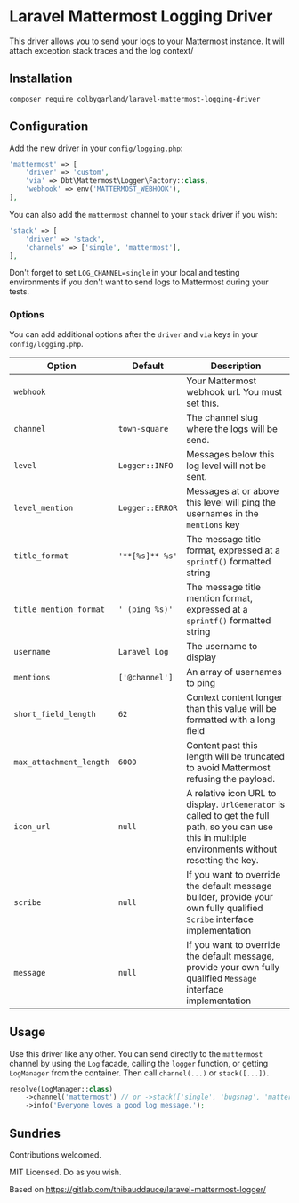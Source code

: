# Laravel Mattermost Logging Driver

This driver allows you to send your logs to your Mattermost instance. It will attach exception stack traces and the log context/


## Installation

```
composer require colbygarland/laravel-mattermost-logging-driver
```

## Configuration

Add the new driver in your `config/logging.php`:

```php
'mattermost' => [
    'driver' => 'custom',
    'via' => Dbt\Mattermost\Logger\Factory::class,
    'webhook' => env('MATTERMOST_WEBHOOK'),
],
```

You can also add the `mattermost` channel to your `stack` driver if you wish:

```php
'stack' => [
    'driver' => 'stack',
    'channels' => ['single', 'mattermost'],
],
```

Don't forget to set `LOG_CHANNEL=single` in your local and testing environments if you don't want to send logs to Mattermost during your tests.

### Options

You can add additional options after the `driver` and `via` keys in your `config/logging.php`.

| Option                  | Default         | Description                                                                                                                                            |
|-------------------------|-----------------|--------------------------------------------------------------------------------------------------------------------------------------------------------|
| `webhook`               |                 | Your Mattermost webhook url. You must set this.                                                                                                        |
| `channel`               | `town-square`   | The channel slug where the logs will be send.                                                                                                          |
| `level`                 | `Logger::INFO`  | Messages below this log level will not be sent.                                                                                                        |
| `level_mention`         | `Logger::ERROR` | Messages at or above this level will ping the usernames in the `mentions` key                                                                          |
| `title_format`          | `'**[%s]** %s'` | The message title format, expressed at a `sprintf()` formatted string                                                                                  |
| `title_mention_format`  | `' (ping %s)'`  | The message title mention format, expressed at a `sprintf()` formatted string                                                                          |
| `username`              | `Laravel Log`   | The username to display                                                                                                                                |
| `mentions`              | `['@channel']`  | An array of usernames to ping                                                                                                                          |
| `short_field_length`    | `62`            | Context content longer than this value will be formatted with a long field                                                                             |
| `max_attachment_length` | `6000`          | Content past this length will be truncated to avoid Mattermost refusing the payload.                                                                   |
| `icon_url`              | `null`          | A relative icon URL to display. `UrlGenerator` is called to get the full path, so you can use this in multiple environments without resetting the key. |
| `scribe`                | `null`          | If you want to override the default message builder, provide your own fully qualified `Scribe` interface implementation                                | 
| `message`               | `null`          | If you want to override the default message, provide your own fully qualified `Message` interface implementation                                       | 

## Usage

Use this driver like any other. You can send directly to the `mattermost` channel by using the `Log` facade, calling the `logger` function, or getting `LogManager` from the container. Then call `channel(...)` or `stack([...])`. 

```php
resolve(LogManager::class)
    ->channel('mattermost') // or ->stack(['single', 'bugsnag', 'mattermost'])
    ->info('Everyone loves a good log message.');
```

## Sundries

Contributions welcomed.

MIT Licensed. Do as you wish.

Based on https://gitlab.com/thibauddauce/laravel-mattermost-logger/ 
